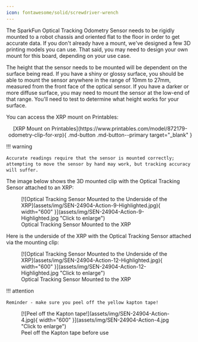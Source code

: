 ```yaml
---
icon: fontawesome/solid/screwdriver-wrench
---
```



The SparkFun Optical Tracking Odometry Sensor needs to be rigidly mounted to a robot chassis and oriented flat to the floor in order to get accurate data. If you don't already have a mount, we've designed a few 3D printing models you can use. That said, you may need to design your own mount for this board, depending on your use case. 

The height that the sensor needs to be mounted will be dependent on the surface being read. If you have a shiny or glossy surface, you should be able to mount the sensor anywhere in the range of 10mm to 27mm, measured from the front face of the optical sensor. If you have a darker or more diffuse surface, you may need to mount the sensor at the low-end of that range. You'll need to test to determine what height works for your surface.

You can access the XRP mount on Printables:  

<center>
	[XRP Mount on Printables](https://www.printables.com/model/872179-odometry-clip-for-xrp){ .md-button .md-button--primary target="_blank" }
</center>

!!! warning

	Accurate readings require that the sensor is mounted correctly; attempting to move the sensor by hand may work, but tracking accuracy will suffer.

The image below shows the 3D mounted clip with the Optical Tracking Sensor attached to an XRP: 

<figure markdown>
[![Optical Tracking Sensor Mounted to the Underside of the XRP](assets/img/SEN-24904-Action-9-Highlighted.jpg){ width="600" }](assets/img/SEN-24904-Action-9-Highlighted.jpg "Click to enlarge")
<figcaption markdown>Optical Tracking Sensor Mounted to the XRP</figcaption>
</figure>

Here is the underside of the XRP with the Optical Tracking Sensor attached via the mounting clip: 

<figure markdown>
[![Optical Tracking Sensor Mounted to the Underside of the XRP](assets/img/SEN-24904-Action-12-Highlighted.jpg){ width="600" }](assets/img/SEN-24904-Action-12-Highlighted.jpg "Click to enlarge")
<figcaption markdown>Optical Tracking Sensor Mounted to the XRP</figcaption>
</figure>


!!! attention

	Reminder - make sure you peel off the yellow kapton tape! 


<figure markdown>
[![Peel off the Kapton tape!](assets/img/SEN-24904-Action-4.jpg){ width="600" }](assets/img/SEN-24904-Action-4.jpg "Click to enlarge")
<figcaption markdown>Peel off the Kapton tape before use</figcaption>
</figure>
